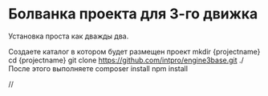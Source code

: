 # Болванка проекта для 3-го движка

Установка проста как дважды два.

Создаете каталог в котором будет размещен проект
mkdir {projectname}
cd {projectname}
git clone https://github.com/intpro/engine3base.git ./
После этого выполняете
composer install
npm install


//

